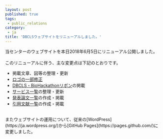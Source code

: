 ```yaml
---
layout: post
published: true
tags:
 - public_relations
category:
 - ja
title: 'DBCLSウェブサイトをリニューアルしました。'
---
```

当センターのウェブサイトを本日2018年6月5日にリニューアル公開しました。  
<br />
このリニューアルに伴う、主な変更点は下記のとおりです。
 * 掲載文章、図等の整理・更新
 * [ロゴの一部修正](http://dbcls.rois.ac.jp/logotype.html)
 * [DBCLS・BioHackathonリボン](http://dbcls.rois.ac.jp/logotype.html)の掲載
 * [サービス一覧](http://dbcls.rois.ac.jp/services.html)の整理・更新
 * [発表論文一覧](http://dbcls.rois.ac.jp/publications.html)の作成・掲載
 * [引用文献一覧](http://dbcls.rois.ac.jp/references.html)の作成・掲載  

<br />
またウェブサイトの運用について、従来の[WordPress](https://ja.wordpress.org/)から[GitHub Pages](https://pages.github.com/)に変更しました。
